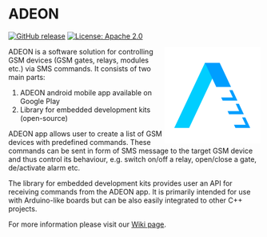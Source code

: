 # ADEON
[![GitHub release](https://img.shields.io/github/release/JSC-electronics/ObjectButton.svg?maxAge=3600)](https://github.com/JSC-electronics/Adeon/releases)
[![License: Apache 2.0](https://img.shields.io/badge/license-Apache--2.0-green.svg)](https://github.com/JSC-electronics/Adeon/blob/master/LICENSE)

<img align="right" src="images\adeon-logo-192x192.png">

ADEON is a software solution for controlling GSM devices (GSM gates, relays, modules etc.) via SMS commands. It consists of two main parts:

1. ADEON android mobile app available on Google Play
2. Library for embedded development kits (open-source)

ADEON app allows user to create a list of GSM devices with predefined commands. These commands can be sent in form of SMS message to the target GSM device and thus control its behaviour, e.g. switch on/off a relay, open/close a gate, de/activate alarm etc.

The library for embedded development kits provides user an API for receiving commands from the ADEON app. It is primarily intended for use with Arduino-like boards but can be also easily integrated to other C++ projects.

For more information please visit our [Wiki page](https://github.com/JSC-electronics/adeon/wiki).
